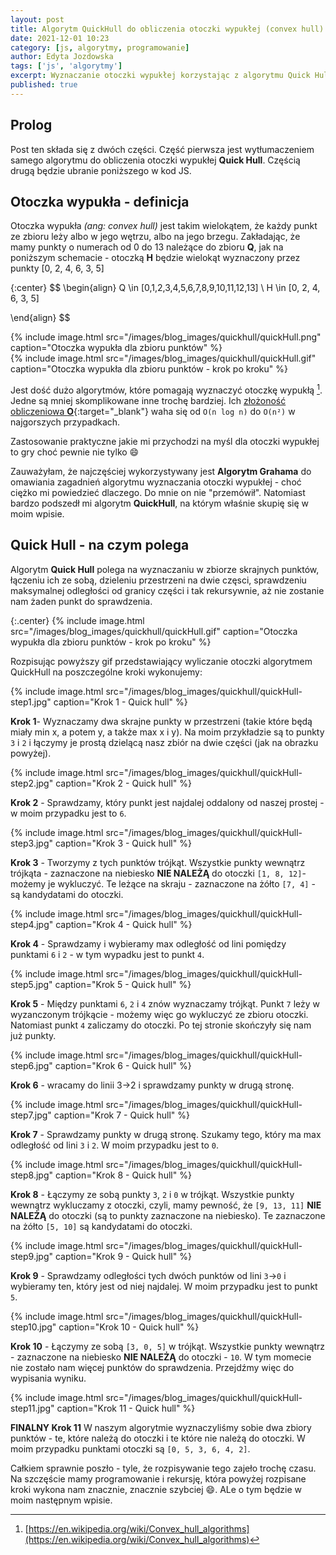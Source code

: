 ```yaml
---
layout: post
title: Algorytm QuickHull do obliczenia otoczki wypukłej (convex hull) cz. 1
date: 2021-12-01 10:23
category: [js, algorytmy, programowanie]
author: Edyta Jozdowska
tags: ['js', 'algorytmy']
excerpt: Wyznaczanie otoczki wypukłej korzystając z algorytmu Quick Hull i JS.
published: true
---
```


<script type="text/javascript" async
  src="https://cdn.mathjax.org/mathjax/latest/MathJax.js?config=TeX-MML-AM_CHTML">
</script>

## Prolog
Post ten składa się z dwóch części. Część pierwsza jest wytłumaczeniem samego algorytmu do obliczenia otoczki wypukłej **Quick Hull**. Częścią drugą będzie ubranie poniższego w kod JS.

## Otoczka wypukła - definicja
Otoczka wypukła *(ang: convex hull)* jest takim wielokątem, że każdy punkt ze zbioru leży albo w jego wętrzu, albo na jego brzegu. Zakładając, że mamy punkty o numerach od 0 do 13 należące do zbioru **Q**, jak na poniższym schemacie - otoczką **H** będzie wielokąt wyznaczony przez punkty [0, 2, 4, 6, 3, 5]

{:center}
$$ 
\begin{align}
Q \in [0,1,2,3,4,5,6,7,8,9,10,11,12,13] \\
H \in [0, 2, 4, 6, 3, 5]

\end{align}
$$

<div class="row">

<div class="col-6 center">
{%
    include image.html
    src="/images/blog_images/quickhull/quickHull.png"
    caption="Otoczka wypukła dla zbioru punktów"
%}

</div>

<div class="col-6 center">
{%
    include image.html
    src="/images/blog_images/quickhull/quickHull.gif"
    caption="Otoczka wypukła dla zbioru punktów - krok po kroku"
%}

</div>
</div>

Jest dość dużo algorytmów, które pomagają wyznaczyć otoczkę wypukłą [^1]. Jedne są mniej skomplikowane inne trochę bardziej. Ich [złożoność obliczeniowa **O**](https://en.wikipedia.org/wiki/Big_O_notation){:target="_blank"} waha się od `O(n log n)` do `O(n²)` w najgorszych przypadkach. 

Zastosowanie praktyczne jakie mi przychodzi na myśl dla otoczki wypukłej to gry choć pewnie nie tylko :smile:

Zauważyłam, że najczęściej wykorzystywany jest **Algorytm Grahama** do omawiania zagadnień algorytmu wyznaczania otoczki wypukłej - choć ciężko mi powiedzieć dlaczego. Do mnie on nie "przemówił". Natomiast bardzo podszedł mi algorytm **QuickHull**, na którym właśnie skupię się w moim wpisie.

## Quick Hull - na czym polega
Algorytm **Quick Hull** polega na wyznaczaniu w zbiorze skrajnych punktów, łączeniu ich ze sobą, dzieleniu przestrzeni na dwie częsci, sprawdzeniu maksymalnej odległości od granicy części i tak rekursywnie, aż nie zostanie nam żaden punkt do sprawdzenia. 

{:.center}
{%
    include image.html
    src="/images/blog_images/quickhull/quickHull.gif"
    caption="Otoczka wypukła dla zbioru punktów - krok po kroku"
%}

Rozpisując powyższy gif przedstawiający wyliczanie otoczki algorytmem QuickHull na poszczególne kroki wykonujemy:
<div class="row">
<div class="col-6">
{%
    include image.html
    src="/images/blog_images/quickhull/quickHull-step1.jpg"
    caption="Krok 1 - Quick hull"
%}

<strong>Krok 1</strong>- Wyznaczamy dwa skrajne punkty w przestrzeni (takie które będą miały min x, a potem y, a także max x i y). Na moim przykładzie są to punkty `3` i `2` i łączymy je prostą dzielącą nasz zbiór na dwie części (jak na obrazku powyżej).
</div>
<div class="col-6">
{%
    include image.html
    src="/images/blog_images/quickhull/quickHull-step2.jpg"
    caption="Krok 2 - Quick hull"
%}

<strong>Krok 2</strong> - Sprawdzamy, który punkt jest najdalej oddalony od naszej prostej - w moim przypadku jest to `6`.
</div>
<div class="col-6">
{%
    include image.html
    src="/images/blog_images/quickhull/quickHull-step3.jpg"
    caption="Krok 3 - Quick hull"
%}

<strong>Krok 3</strong> - Tworzymy z tych punktów trójkąt. Wszystkie punkty wewnątrz trójkąta - zaznaczone na niebiesko <strong>NIE NALEŻĄ</strong> do otoczki `[1, 8, 12]`- możemy je wykluczyć. Te leżące na skraju - zaznaczone na żółto `[7, 4]` - są kandydatami do otoczki.
</div>
<div class="col-6">
{%
    include image.html
    src="/images/blog_images/quickhull/quickHull-step4.jpg"
    caption="Krok 4 - Quick hull"
%}

<strong>Krok 4</strong> - Sprawdzamy i wybieramy max odległość od lini pomiędzy punktami `6` i `2` - w tym wypadku jest to punkt `4`.
</div>
<div class="col-6">
{%
    include image.html
    src="/images/blog_images/quickhull/quickHull-step5.jpg"
    caption="Krok 5 - Quick hull"
%}

<strong>Krok 5</strong> - Między punktami `6`, `2` i `4` znów wyznaczamy trójkąt. Punkt `7` leży w wyzanczonym trójkącie - możemy więc go wykluczyć ze zbioru otoczki. Natomiast punkt `4` zaliczamy do otoczki. Po tej stronie skończyły się nam już punkty.

</div>
<div class="col-6">

{%
    include image.html
    src="/images/blog_images/quickhull/quickHull-step6.jpg"
    caption="Krok 6 - Quick hull"
%}

<strong>Krok 6</strong> - wracamy do linii 3->2 i sprawdzamy punkty w drugą stronę.

</div>
<div class="col-6">

{%
    include image.html
    src="/images/blog_images/quickhull/quickHull-step7.jpg"
    caption="Krok 7 - Quick hull"
%}

<strong>Krok 7</strong> - Sprawdzamy punkty w drugą stronę. Szukamy tego, który ma max odległość od lini `3` i `2`. W moim przypadku jest to `0`.

</div>
<div class="col-6">

{%
    include image.html
    src="/images/blog_images/quickhull/quickHull-step8.jpg"
    caption="Krok 8 - Quick hull"
%}

<strong>Krok 8</strong> - Łączymy ze sobą punkty `3`, `2` i `0` w trójkąt. Wszystkie punkty wewnątrz wykluczamy z otoczki, czyli, mamy pewność, że `[9, 13, 11]` <strong>NIE NALEŻĄ</strong> do otoczki (są to punkty zaznaczone na niebiesko). Te zaznaczone na żółto `[5, 10]` są kandydatami do otoczki. 

</div>
<div class="col-6">

{%
    include image.html
    src="/images/blog_images/quickhull/quickHull-step9.jpg"
    caption="Krok 9 - Quick hull"
%}

<strong>Krok 9</strong> - Sprawdzamy odległości tych dwóch punktów od lini `3`->`0` i wybieramy ten, który jest od niej najdalej. W moim przypadku jest to punkt `5`.

</div>
<div class="col-6">

{%
    include image.html
    src="/images/blog_images/quickhull/quickHull-step10.jpg"
    caption="Krok 10 - Quick hull"
%}

<strong>Krok 10</strong> - Łączymy ze sobą `[3, 0, 5]` w trójkąt. Wszystkie punkty wewnątrz - zaznaczone na niebiesko <strong>NIE NALEŻĄ</strong> do otoczki - `10`.
W tym momecie nie zostało nam więcej punktów do sprawdzenia. Przejdźmy więc do wypisania wyniku.

</div>
<div class="col-6">

{%
    include image.html
    src="/images/blog_images/quickhull/quickHull-step11.jpg"
    caption="Krok 11 - Quick hull"
%}

<strong>FINALNY Krok 11</strong> W naszym algorytmie wyznaczyliśmy sobie dwa zbiory punktów - te, które należą do otoczki i te które nie należą do otoczki. W moim przypadku punktami otoczki są `[0, 5, 3, 6, 4, 2]`.

</div>
</div>

Całkiem sprawnie poszło - tyle, że rozpisywanie tego zajeło trochę czasu. Na szczęście mamy programowanie i rekursję, która powyżej rozpisane kroki wykona nam znacznie, znacznie szybciej :smile:. ALe o tym będzie w moim następnym wpisie.

[^1]: [https://en.wikipedia.org/wiki/Convex_hull_algorithms](https://en.wikipedia.org/wiki/Convex_hull_algorithms)